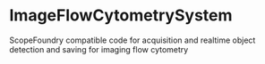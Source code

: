 # ImageFlowCytometrySystem
ScopeFoundry compatible code for acquisition and realtime object detection and saving for imaging flow cytometry
